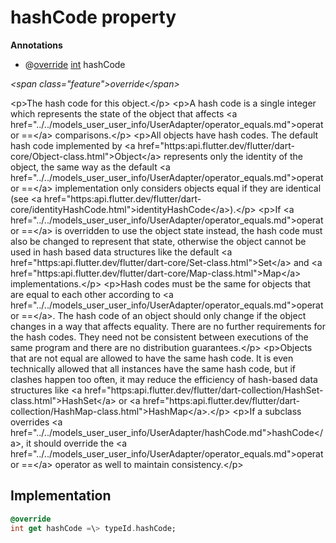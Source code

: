 


# hashCode property









**Annotations**

- @[override](https:api.flutter.dev/flutter/dart-core/override-constant.html)
[int](https:api.flutter.dev/flutter/dart-core/int-class.html) hashCode
  
_\<span class="feature"\>override\</span\>_



\<p\>The hash code for this object.\</p\>
\<p\>A hash code is a single integer which represents the state of the object
that affects \<a href="../../models_user_user_info/UserAdapter/operator_equals.md"\>operator ==\</a\> comparisons.\</p\>
\<p\>All objects have hash codes.
The default hash code implemented by \<a href="https:api.flutter.dev/flutter/dart-core/Object-class.html"\>Object\</a\>
represents only the identity of the object,
the same way as the default \<a href="../../models_user_user_info/UserAdapter/operator_equals.md"\>operator ==\</a\> implementation only considers objects
equal if they are identical (see \<a href="https:api.flutter.dev/flutter/dart-core/identityHashCode.html"\>identityHashCode\</a\>).\</p\>
\<p\>If \<a href="../../models_user_user_info/UserAdapter/operator_equals.md"\>operator ==\</a\> is overridden to use the object state instead,
the hash code must also be changed to represent that state,
otherwise the object cannot be used in hash based data structures
like the default \<a href="https:api.flutter.dev/flutter/dart-core/Set-class.html"\>Set\</a\> and \<a href="https:api.flutter.dev/flutter/dart-core/Map-class.html"\>Map\</a\> implementations.\</p\>
\<p\>Hash codes must be the same for objects that are equal to each other
according to \<a href="../../models_user_user_info/UserAdapter/operator_equals.md"\>operator ==\</a\>.
The hash code of an object should only change if the object changes
in a way that affects equality.
There are no further requirements for the hash codes.
They need not be consistent between executions of the same program
and there are no distribution guarantees.\</p\>
\<p\>Objects that are not equal are allowed to have the same hash code.
It is even technically allowed that all instances have the same hash code,
but if clashes happen too often,
it may reduce the efficiency of hash-based data structures
like \<a href="https:api.flutter.dev/flutter/dart-collection/HashSet-class.html"\>HashSet\</a\> or \<a href="https:api.flutter.dev/flutter/dart-collection/HashMap-class.html"\>HashMap\</a\>.\</p\>
\<p\>If a subclass overrides \<a href="../../models_user_user_info/UserAdapter/hashCode.md"\>hashCode\</a\>, it should override the
\<a href="../../models_user_user_info/UserAdapter/operator_equals.md"\>operator ==\</a\> operator as well to maintain consistency.\</p\>



## Implementation

```dart
@override
int get hashCode =\> typeId.hashCode;
```








